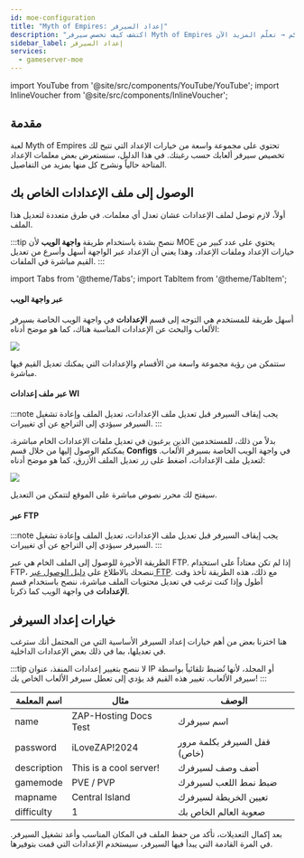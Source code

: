 ```yaml
---
id: moe-configuration
title: "Myth of Empires: إعداد السيرفر"
description: "اكتشف كيف تخصص سيرفر Myth of Empires الخاص بك لأفضل تجربة لعب وتحكم → تعلّم المزيد الآن"
sidebar_label: إعداد السيرفر
services:
  - gameserver-moe
---
```


import YouTube from '@site/src/components/YouTube/YouTube';
import InlineVoucher from '@site/src/components/InlineVoucher';

## مقدمة
لعبة Myth of Empires تحتوي على مجموعة واسعة من خيارات الإعداد التي تتيح لك تخصيص سيرفر ألعابك حسب رغبتك. في هذا الدليل، سنستعرض بعض معلمات الإعداد المتاحة حالياً ونشرح كل منها بمزيد من التفاصيل.

<YouTube videoId="a-tZnWIpOSg" imageSrc="https://screensaver01.zap-hosting.com/index.php/s/GozxMwycZ43y4sm/preview" title="إعداد سيرفر Myth Of Empires في دقيقة واحدة فقط!" description="تحب تفهم الأمور بشكل أفضل لما تشوفها على أرض الواقع؟ إحنا معاك! غص في الفيديو اللي يشرح كل شيء خطوة بخطوة. سواء كنت مستعجل أو تحب تستوعب المعلومات بأكثر طريقة ممتعة!"/>

<InlineVoucher />

## الوصول إلى ملف الإعدادات الخاص بك

أولاً، لازم توصل لملف الإعدادات عشان تعدل أي معلمات. في طرق متعددة لتعديل هذا الملف.

:::tip
ننصح بشدة باستخدام طريقة **واجهة الويب** لأن MOE يحتوي على عدد كبير من خيارات الإعداد وملفات الإعداد، وهذا يعني أن الإعداد عبر الواجهة أسهل وأسرع من تعديل القيم مباشرة في الملفات.
:::

import Tabs from '@theme/Tabs';
import TabItem from '@theme/TabItem';

<Tabs>
<TabItem value="settings" label="عبر واجهة الويب" default>

#### عبر واجهة الويب

أسهل طريقة للمستخدم هي التوجه إلى قسم **الإعدادات** في واجهة الويب الخاصة بسيرفر الألعاب والبحث عن الإعدادات المناسبة هناك، كما هو موضح أدناه:

![](https://screensaver01.zap-hosting.com/index.php/s/QDPzFgWRrfB49HB/preview)

ستتمكن من رؤية مجموعة واسعة من الأقسام والإعدادات التي يمكنك تعديل القيم فيها مباشرة.

</TabItem>

<TabItem value="configs" label="عبر ملف إعدادات WI">

#### عبر ملف إعدادات WI

:::note
يجب إيقاف السيرفر قبل تعديل ملف الإعدادات، تعديل الملف وإعادة تشغيل السيرفر سيؤدي إلى التراجع عن أي تغييرات.
:::

بدلاً من ذلك، للمستخدمين الذين يرغبون في تعديل ملفات الإعدادات الخام مباشرة، يمكنكم الوصول إليها من خلال قسم **Configs** في واجهة الويب الخاصة بسيرفر الألعاب. لتعديل ملف الإعدادات، اضغط على زر تعديل الملف الأزرق، كما هو موضح أدناه:

![](https://screensaver01.zap-hosting.com/index.php/s/ke6TF9RooBGqawW/preview)

سيفتح لك محرر نصوص مباشرة على الموقع لتتمكن من التعديل.

</TabItem>

<TabItem value="ftp" label="عبر FTP">

#### عبر FTP

:::note
يجب إيقاف السيرفر قبل تعديل ملف الإعدادات، تعديل الملف وإعادة تشغيل السيرفر سيؤدي إلى التراجع عن أي تغييرات.
:::

الطريقة الأخيرة للوصول إلى الملف الخام هي عبر FTP. إذا لم تكن معتاداً على استخدام FTP، ننصحك بالاطلاع على [دليل الوصول عبر FTP](gameserver-ftpaccess.md). مع ذلك، هذه الطريقة تأخذ وقت أطول وإذا كنت ترغب في تعديل محتويات الملف مباشرة، ننصح باستخدام قسم **الإعدادات** في واجهة الويب كما ذكرنا.

</TabItem>
</Tabs>

## خيارات إعداد السيرفر

هنا اخترنا بعض من أهم خيارات إعداد السيرفر الأساسية التي من المحتمل أنك سترغب في تعديلها، بما في ذلك بعض الإعدادات الداخلية.

:::tip
لا ننصح بتغيير إعدادات المنفذ، عنوان IP أو المجلد، لأنها تُضبط تلقائياً بواسطة سيرفر الألعاب. تغيير هذه القيم قد يؤدي إلى تعطل سيرفر الألعاب الخاص بك!
:::

| اسم المعلمة   | مثال                                   | الوصف                                                      |
| -------------- | --------------------------------------- | ----------------------------------------------------------- | 
| name           | ZAP-Hosting Docs Test                   | اسم سيرفرك                                                |
| password       | iLoveZAP!2024                           | قفل السيرفر بكلمة مرور (خاص)                              |
| description    | This is a cool server!                  | أضف وصف لسيرفرك                                           |
| gamemode       | PVE / PVP                               | ضبط نمط اللعب لسيرفرك                                     |
| mapname        | Central Island                          | تعيين الخريطة لسيرفرك                                     |
| difficulty     | 1                                       | صعوبة العالم الخاص بك                                     |

بعد إكمال التعديلات، تأكد من حفظ الملف في المكان المناسب وأعد تشغيل السيرفر. في المرة القادمة التي يبدأ فيها السيرفر، سيستخدم الإعدادات التي قمت بتوفيرها.

<InlineVoucher />